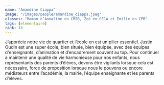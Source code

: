 ```yaml
---
name: "Amandine Ciappa"
image: "/images/people/amandine_ciappa.jpeg"
classes: "Maman d’Annaline en CM2B, Zoé en CE1A et Emilie en CPB"
tags: [elementaire]
rank: 13
---
```


J’apprécie notre vie de quartier et l’école en est un pilier essentiel. Justin Oudin est une super école, bien située, bien équipée, avec des équipes d'enseignants, d’animation et d’encadrement souvent au top. Pour continuer à maintenir une qualité de vie harmonieuse pour nos enfants, nous représentants des parents d’élèves, devons être vigilants lorsque cela est nécessaire, force de proposition lorsque nous le pouvons ou encore médiateurs entre l’académie, la mairie, l’équipe enseignante et les parents d’élèves.